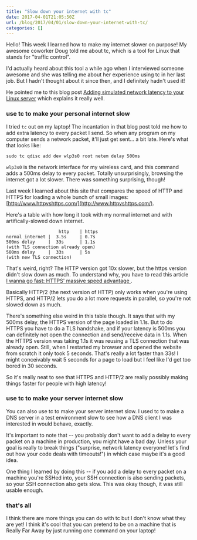 ```yaml
---
title: "Slow down your internet with tc"
date: 2017-04-01T21:05:50Z
url: /blog/2017/04/01/slow-down-your-internet-with-tc/
categories: []
---
```


Hello! This week I learned how to make my internet slower on purpose! My
awesome coworker Doug told me about tc, which is a tool for Linux that
stands for "traffic control".

I'd actually heard about this tool a while ago when I interviewed
someone awesome and she was telling me about her experience using tc in
her last job. But I hadn't thought about it since then, and I definitely
hadn't used it!

He pointed me to this blog post [Adding simulated network latency to your Linux server](http://bencane.com/2012/07/16/tc-adding-simulated-network-latency-to-your-linux-server/)
which explains it really well.

### use tc to make your personal internet slow

I tried `tc` out on my laptop! The incantation in that blog post told
me how to add extra latency to every packet I send. So when any program
on my computer sends a network packet, it'll just get sent...  a bit
late. Here's what that looks like:

```
sudo tc qdisc add dev wlp3s0 root netem delay 500ms
```

`wlp3s0` is the network interface for my wireless card, and this command
adds a 500ms delay to every packet. Totally unsurprisingly, browsing the
internet got a lot slower. There was something surprising, though!

Last week I learned about this site that compares the speed of HTTP and
HTTPS for loading a whole bunch of small images:
[http://www.httpvshttps.com/](http://www.httpvshttps.com/).

Here's a table with how long it took with my normal internet and with
artifically-slowed down internet.

```
                    http    | https
normal internet |  3.5s     | 0.7s
500ms delay     |  33s      | 1.1s
(with TLS connection already open)
500ms delay     |  33s      | 5s
(with new TLS connection)
```

That's weird, right? The HTTP version got 10x slower, but the https
version didn't slow down as much. To understand why, you have to
read this article [I wanna go fast: HTTPS' massive speed advantage ](https://www.troyhunt.com/i-wanna-go-fast-https-massive-speed-advantage/).

Basically HTTP/2 (the next version of HTTP) only
works when you're using HTTPS, and HTTP/2 lets you do a lot more
requests in parallel, so you're not slowed down as much.

There's something else weird in this table though. It says that with my
500ms delay, the HTTPS version of the page loaded in 1.1s. But to do HTTPS you have to do a
TLS handshake, and if your latency is 500ms you can definitely not 
open the connection and send/receive data in 1.1s. When the HTTPS version was taking 1.1s it
was reusing a TLS connection that was already open. Still, when I
restarted my browser and opened the website from scratch it only took 5
seconds. That's really a lot faster than 33s! I might conceivably wait 5
seconds for a page to load but I feel like I'd get too bored in 30 seconds.

So it's really neat to see that HTTPS and HTTP/2 are really possibly
making things faster for people with high latency!


### use tc to make your server internet slow

You can also use tc to make your server internet slow. I used tc to make
a DNS server in a test environment slow to see how a DNS client I was
interested in would behave, exactly.

It's important to note that -- you probably don't want to add a
delay to every packet on a machine in production, you might have a bad
day. Unless your goal is really to break things  ("surprise, network
latency everyone! let's find out how your code deals with timeouts!") in
which case maybe it's a good idea.

One thing I learned by doing this -- if you add a delay to every
packet on a machine you're SSHed into, your SSH connection is also
sending packets, so your SSH connection also gets slow. This was okay
though, it was still usable enough.

### that's all

I think there are more things you can do with tc but I don't know what
they are yet! I think it's cool that you can pretend to be on a machine
that is Really Far Away by just running one command on your laptop!
